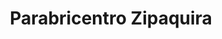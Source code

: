 ---
title: "Parabricentro Zipaquira"
url: /zipaquira/parabricentro-zipaquira/
shop: reparación de automóviles
---
